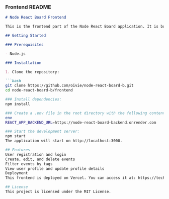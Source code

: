 ### Frontend README

```markdown
# Node React Board Frontend

This is the frontend part of the Node React Board application. It is built with React and Tailwind CSS.

## Getting Started

### Prerequisites

- Node.js

### Installation

1. Clone the repository:

```bash
git clone https://github.com/oivie/node-react-board-b.git
cd node-react-board-b/frontend

### Install dependencies:
npm install

### Create a .env file in the root directory with the following content:
env
REACT_APP_BACKEND_URL=https://node-react-board-backend.onrender.com

### Start the development server:
npm start
The application will start on http://localhost:3000.

## Features
User registration and login
Create, edit, and delete events
Filter events by tags
View user profile and update profile details
Deployment
This frontend is deployed on Vercel. You can access it at: https://tech-board-full-stack.vercel.app.

## License
This project is licensed under the MIT License.
